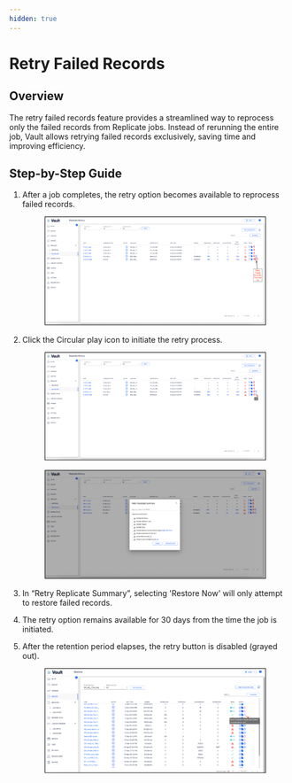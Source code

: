```yaml
---
hidden: true
---
```


# Retry Failed Records

## Overview

The retry failed records feature provides a streamlined way to reprocess only the failed records from Replicate jobs. Instead of rerunning the entire job, Vault allows retrying failed records exclusively, saving time and improving efficiency.

## Step-by-Step Guide

1.  After a job completes, the retry option becomes available to reprocess failed records.

    <figure><img src="../../../../.gitbook/assets/image (2065).png" alt=""><figcaption></figcaption></figure>
2.  Click the Circular play icon to initiate the retry process.

    <figure><img src="../../../../.gitbook/assets/image (2066).png" alt=""><figcaption></figcaption></figure>

    <figure><img src="../../../../.gitbook/assets/image (2068).png" alt=""><figcaption></figcaption></figure>
3. In “Retry Replicate Summary”, selecting 'Restore Now' will only attempt to restore failed records.
4. The retry option remains available for 30 days from the time the job is initiated.
5.  After the retention period elapses, the retry button is disabled (grayed out).

    <figure><img src="../../../../.gitbook/assets/image (2069).png" alt=""><figcaption></figcaption></figure>

